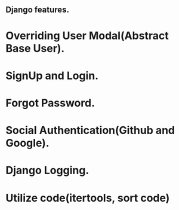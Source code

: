 ## Django features.
# Overriding User Modal(Abstract Base User).
# SignUp and Login.
# Forgot Password.
# Social Authentication(Github and Google).
# Django Logging.
# Utilize code(itertools, sort code)